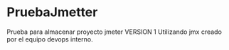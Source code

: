 # PruebaJmetter
Prueba para almacenar proyecto jmeter VERSION 1
Utilizando jmx creado por el equipo devops interno.
